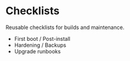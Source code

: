 # Checklists

Reusable checklists for builds and maintenance.

- First boot / Post-install
- Hardening / Backups
- Upgrade runbooks
